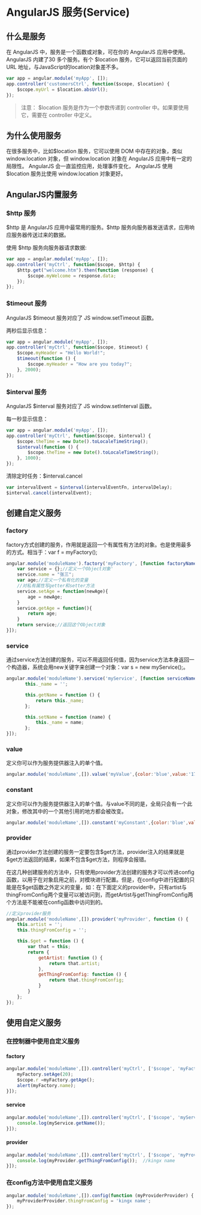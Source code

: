 # AngularJS 服务(Service)

## 什么是服务

在 AngularJS 中，服务是一个函数或对象，可在你的 AngularJS 应用中使用。AngularJS 内建了30 多个服务。有个 $location 服务，它可以返回当前页面的 URL 地址，与JavaScript的location对象差不多。

```js
var app = angular.module('myApp', []);
app.controller('customersCtrl', function($scope, $location) {
    $scope.myUrl = $location.absUrl();
});
```

> 注意： $location 服务是作为一个参数传递到 controller 中。如果要使用它，需要在 controller 中定义。

## 为什么使用服务

在很多服务中，比如\$location 服务，它可以使用 DOM 中存在的对象，类似 window.location 对象，但 window.location 对象在 AngularJS 应用中有一定的局限性。
AngularJS 会一直监控应用，处理事件变化， AngularJS 使用 $location 服务比使用 window.location 对象更好。

## AngularJS内置服务

### $http 服务

\$http 是 AngularJS 应用中最常用的服务。$http 服务向服务器发送请求，应用响应服务器传送过来的数据。

使用 $http 服务向服务器请求数据:

```js
var app = angular.module('myApp', []);
app.controller('myCtrl', function($scope, $http) {
    $http.get("welcome.htm").then(function (response) {
        $scope.myWelcome = response.data;
    });
});
```

### $timeout 服务

AngularJS $timeout 服务对应了 JS window.setTimeout 函数。

两秒后显示信息：

```js
var app = angular.module('myApp', []);
app.controller('myCtrl', function($scope, $timeout) {
    $scope.myHeader = "Hello World!";
    $timeout(function () {
        $scope.myHeader = "How are you today?";
    }, 2000);
});
```

### $interval 服务

AngularJS $interval 服务对应了 JS window.setInterval 函数。

每一秒显示信息：

```js
var app = angular.module('myApp', []);
app.controller('myCtrl', function($scope, $interval) {
    $scope.theTime = new Date().toLocaleTimeString();
    $interval(function () {
        $scope.theTime = new Date().toLocaleTimeString();
    }, 1000);
});
```

清除定时任务：$interval.cancel

```js
var intervalEvent = $interval(intervalEventFn, intervalDelay);
$interval.cancel(intervalEvent);
```

## 创建自定义服务

### factory

factory方式创建的服务，作用就是返回一个有属性有方法的对象。也是使用最多的方式。相当于：var f = myFactory();

```js
angular.module('moduleName').factory('myFactory', [function factoryName() {
	var service = {};//定义一个Object对象'
    service.name = "张三";
    var age;//定义一个私有化的变量
    //对私有属性写getter和setter方法
    service.setAge = function(newAge){
        age = newAge;
    }
    service.getAge = function(){
        return age; 
    }
    return service;//返回这个Object对象
}]);
```

### service

通过service方法创建的服务，可以不用返回任何值，因为service方法本身返回一个构造器，系统会用new关键字来创建一个对象：var s = new myService();。

```js
angular.module('moduleName').service('myService', [function serviceName() {
       this._name = '';

       this.getName = function () {
           return this._name;
       };

       this.setName = function (name) {
           this._name = name;
       };
}]);
```

### value

定义你可以作为服务提供器注入的单个值。

```js
angular.module('moduleName',[]).value('myValue',{color:'blue',value:'17'});
```

### constant

定义你可以作为服务提供器注入的单个值。与value不同的是，全局只会有一个此对象，修改其中的一个其他引用的地方都会被改变。

```js
angular.module('moduleName',[]).constant('myConstant',{color:'blue',value:'17'});
```

### provider

通过provider方法创建的服务一定要包含\$get方法，provider注入的结果就是\$get方法返回的结果，如果不包含​\$get方法，则程序会报错。

在这几种创建服务的方法中，只有使用provider方法创建的服务才可以传进config函数，以用于在对象启用之前，对模块进行配置。但是，在config中进行配置的只能是在$get函数之外定义的变量，如：在下面定义的provider中，只有artist与thingFromConfig两个变量可以被访问到，而getArtist与getThingFromConfig两个方法是不能被在config函数中访问到的。

```js
//定义provider服务
angular.module('moduleName',[]).provider('myProvider', function () {
    this.artist = '';
    this.thingFromConfig = '';

    this.$get = function () {
        var that = this;
        return {
            getArtist: function () {
                return that.artist;
            },
            getThingFromConfig: function () {
                return that.thingFromConfig;
            }
        }
    };
});
```

## 使用自定义服务

### 在控制器中使用自定义服务

#### factory

```js
angular.module('moduleName',[]).controller('myCtrl', ['$scope', 'myFactory', function ($scope, myFactory) {
    myFactory.setAge(20);
    $scope.r =myFactory.getAge();
    alert(myFactory.name);
}]);
```

#### service

```js
angular.module('moduleName',[]).controller('myCtrl', ['$scope', 'myService', function ($scope, myService) {
    console.log(myService.getName());
}]);
```

#### provider

```js
angular.module('moduleName',[]).controller('myCtrl', ['$scope', 'myProvider', function ($scope, myProvider) {
    console.log(myProvider.getThingFromConfig());  //kingx name
}]);
```

### 在config方法中使用自定义服务

```js
angular.module('moduleName',[]).config(function (myProviderProvider) { //注意这里参数的名字服务名+Provider
    myProviderProvider.thingFromConfig = 'kingx name';
});
```

